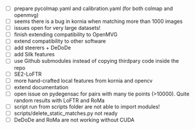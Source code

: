 - [ ] prepare pycolmap.yaml and calibration.yaml (for both colmap and openmvg)
- [ ] seems there is a bug in kornia when matching more than 1000 images
- [ ] issues open for very large datasets!
- [ ] finish extending compatibility to OpenMVG
- [ ] extend compatibility to other software
- [ ] add steerers + DeDoDe
- [ ] add Silk features
- [ ] use Github submodules instead of copying thirdpary code inside the repo
- [ ] SE2-LoFTR
- [ ] more hand-crafted local features from kornia and opencv
- [ ] extend documentation
- [ ] open issue on pydegensac for pairs with many tie points (>10000). Quite random results with LoFTR and RoMa
- [ ] script run from scripts folder are not able to import modules!
- [ ] scripts/delete_static_matches.py not ready
- [ ] DeDoDe and RoMa are not working without CUDA
